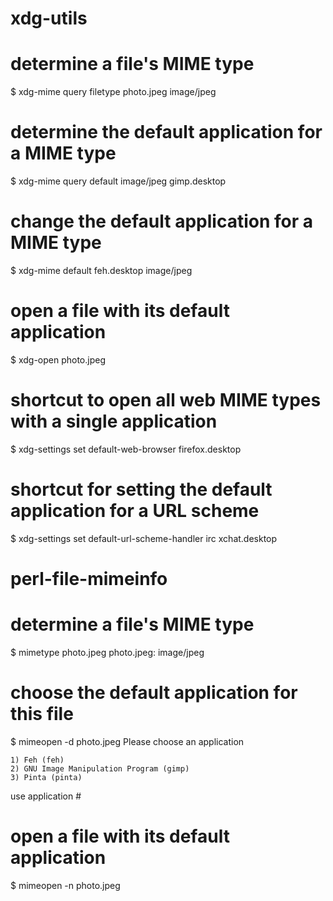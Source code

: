xdg-utils
=========

# determine a file's MIME type
$ xdg-mime query filetype photo.jpeg
image/jpeg

# determine the default application for a MIME type
$ xdg-mime query default image/jpeg
gimp.desktop

# change the default application for a MIME type
$ xdg-mime default feh.desktop image/jpeg

# open a file with its default application
$ xdg-open photo.jpeg

# shortcut to open all web MIME types with a single application
$ xdg-settings set default-web-browser firefox.desktop

# shortcut for setting the default application for a URL scheme
$ xdg-settings set default-url-scheme-handler irc xchat.desktop

perl-file-mimeinfo
==================

# determine a file's MIME type
$ mimetype photo.jpeg
photo.jpeg: image/jpeg

# choose the default application for this file
$ mimeopen -d photo.jpeg
Please choose an application

    1) Feh (feh)
    2) GNU Image Manipulation Program (gimp)
    3) Pinta (pinta)

use application #

# open a file with its default application
$ mimeopen -n photo.jpeg

